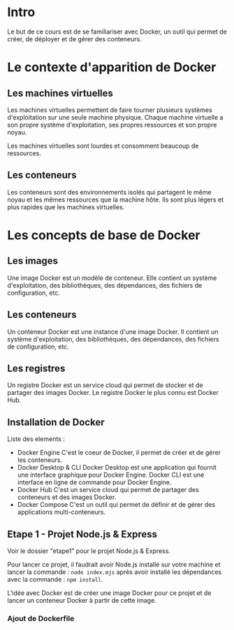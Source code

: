 # Intro

Le but de ce cours est de se familiariser avec Docker, un outil qui permet de créer, de déployer et de gérer des conteneurs.

# Le contexte d'apparition de Docker

## Les machines virtuelles

Les machines virtuelles permettent de faire tourner plusieurs systèmes d'exploitation sur une seule machine physique. Chaque machine virtuelle a son propre système d'exploitation, ses propres ressources et son propre noyau.

Les machines virtuelles sont lourdes et consomment beaucoup de ressources.

## Les conteneurs

Les conteneurs sont des environnements isolés qui partagent le même noyau et les mêmes ressources que la machine hôte. Ils sont plus légers et plus rapides que les machines virtuelles.

# Les concepts de base de Docker

## Les images

Une image Docker est un modèle de conteneur. Elle contient un système d'exploitation, des bibliothèques, des dépendances, des fichiers de configuration, etc.

## Les conteneurs

Un conteneur Docker est une instance d'une image Docker. Il contient un système d'exploitation, des bibliothèques, des dépendances, des fichiers de configuration, etc.

## Les registres

Un registre Docker est un service cloud qui permet de stocker et de partager des images Docker. Le registre Docker le plus connu est Docker Hub.

## Installation de Docker

Liste des elements :

-   Docker Engine
    C'est le coeur de Docker, il permet de créer et de gérer les conteneurs.
-   Docker Desktop & CLI
    Docker Desktop est une application qui fournit une interface graphique pour Docker Engine. Docker CLI est une interface en ligne de commande pour Docker Engine.
-   Docker Hub
    C'est un service cloud qui permet de partager des conteneurs et des images Docker.
-   Docker Compose
    C'est un outil qui permet de définir et de gérer des applications multi-conteneurs.

## Etape 1 - Projet Node.js & Express

Voir le dossier "etape1" pour le projet Node.js & Express.

Pour lancer ce projet, il faudrait avoir Node.js installé sur votre machine et lancer la commande :
`node index.mjs` après avoir installé les dépendances avec la commande : `npm install`.

L'idée avec Docker est de créer une image Docker pour ce projet et de lancer un conteneur Docker à partir de cette image.

### Ajout de Dockerfile
